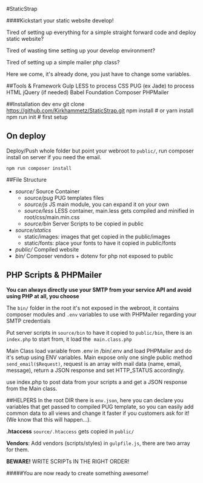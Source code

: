 #StaticStrap

####Kickstart your static website develop!

Tired of setting up everything for a simple straight forward code and deploy static website?

Tired of wasting time setting up your develop environment?

Tired of setting up a simple mailer php class?

Here we come, it's already done, you just have to change some variables.

##Tools & Framework
    Gulp
    LESS to process CSS
    PUG (ex Jade) to process HTML
    jQuery (if needed)
    Babel
    Foundation
    Composer
    PHPMailer

##Installation dev env
    git clone https://github.com/Kirkhammetz/StaticStrap.git
    npm install # or yarn install
    npm run init # first setup

## On deploy
Deploy/Push whole folder but point your webroot to `public/`, run composer install on server if you need the email.

    npm run composer install

##File Structure
- _source/_ Source Container
    + _source/pug_ PUG templates files
    + _source/js_ JS main module, you can expand it on your own
    + _source/less_ LESS container, main.less gets compiled and minified in root/css/main.min.css
    + _source/bin_ Server Scripts to be copied in public
- _source/statics_
    + static/images: images that get copied in the public/images
    + static/fonts: place your fonts to have it copied in public/fonts
- _public/_ Compiled website
- _bin/_ Composer vendors + dotenv for php not exposed to public


## PHP Scripts & PHPMailer
__You can always directly use your SMTP from your service API and avoid using PHP at all, you choose__

The `bin/` folder in the root it's not exposed in the webroot, it contains composer modules and `.env` variables to use with PHPMailer regarding your SMTP credentials

Put server scripts in `source/bin` to have it copied to `public/bin`, there is an `index.php` to start from, it load the  `main.class.php`

Main Class load variable from .env in /bin/.env and load PHPMailer and do it's setup using ENV variables.
Main expose only one single public method `send_email($Request)`, request is an array with mail data (name, email, message), return a JSON response and set HTTP_STATUS accordingly.

use index.php to post data from your scripts a and get a JSON response from the Main class.


##HELPERS
In the root DIR there is `env.json`, here you can declare you variables that get passed to compiled PUG template, so you can easily add common data to all views and change it faster if you customers ask for it! (We know that this will happen...).

__.htaccess__ `source/.htaccess` gets copied in `public/`

__Vendors__: Add vendors (scripts/styles) in `gulpfile.js`, there are two array for them.

__BEWARE!__ WRITE SCRIPTs IN THE RIGHT ORDER!

#####You are now ready to create something awesome!

